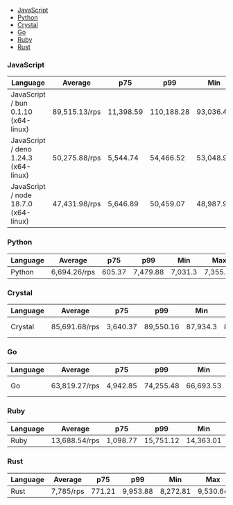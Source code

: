 <script src="https://cdn.jsdelivr.net/npm/apexcharts"></script>
- [JavaScript](#http-javascript)
- [Python](#http-python)
- [Crystal](#http-crystal)
- [Go](#http-go)
- [Ruby](#http-ruby)
- [Rust](#http-rust)

### <a name="http-javascript">JavaScript</a>

| Language                             | Average       | p75       | p99        | Min       | Max        | Latency   |
| ------------------------------------ | ------------- | --------- | ---------- | --------- | ---------- | --------- |
| JavaScript / bun 0.1.10 (x64-linux)  | 89,515.13/rps | 11,398.59 | 110,188.28 | 93,036.49 | 106,800.03 | 556.78 µs |
| JavaScript / deno 1.24.3 (x64-linux) | 50,275.88/rps | 5,544.74  | 54,466.52  | 53,048.9  | 54,023.31  | 992.36 µs |
| JavaScript / node 18.7.0 (x64-linux) | 47,431.98/rps | 5,646.89  | 50,459.07  | 48,987.9  | 49,833.92  | 1.05 ms   |


<div id="chart-30"></div>
<script>
new ApexCharts(document.querySelector('#chart-30'), {"chart":{"height":320,"type":"bar","toolbar":{"show":true},"animations":{"enabled":true}},"series":[{"name":"http","data":[{"x":"JavaScript / deno 1.24.3 (x64-linux)","y":50275.87629163477},{"x":"JavaScript / bun 0.1.10 (x64-linux)","y":89515.1264333172},{"x":"JavaScript / node 18.7.0 (x64-linux)","y":47431.979401320285}]}],"stroke":{"width":1,"curve":"straight"},"legend":{"show":false},"xaxis":{"type":"category","labels":{"show":true},"tooltip":{"enabled":false}},"plotOptions":{"bar":{"distributed":true}}}).render()
</script>

### <a name="http-python">Python</a>

| Language | Average      | p75    | p99      | Min     | Max      | Latency |
| -------- | ------------ | ------ | -------- | ------- | -------- | ------- |
| Python   | 6,694.26/rps | 605.37 | 7,479.88 | 7,031.3 | 7,355.57 | 7.75 ms |


<div id="chart-31"></div>
<script>
new ApexCharts(document.querySelector('#chart-31'), {"chart":{"height":320,"type":"bar","toolbar":{"show":true},"animations":{"enabled":true}},"series":[{"name":"http","data":[{"x":"Python","y":6694.255549542975}]}],"stroke":{"width":1,"curve":"straight"},"legend":{"show":false},"xaxis":{"type":"category","labels":{"show":true},"tooltip":{"enabled":false}},"plotOptions":{"bar":{"distributed":true}}}).render()
</script>

### <a name="http-crystal">Crystal</a>

| Language | Average       | p75      | p99       | Min      | Max       | Latency   |
| -------- | ------------- | -------- | --------- | -------- | --------- | --------- |
| Crystal  | 85,691.68/rps | 3,640.37 | 89,550.16 | 87,934.3 | 89,164.12 | 582.08 µs |


<div id="chart-32"></div>
<script>
new ApexCharts(document.querySelector('#chart-32'), {"chart":{"height":320,"type":"bar","toolbar":{"show":true},"animations":{"enabled":true}},"series":[{"name":"http","data":[{"x":"Crystal","y":85691.67777906545}]}],"stroke":{"width":1,"curve":"straight"},"legend":{"show":false},"xaxis":{"type":"category","labels":{"show":true},"tooltip":{"enabled":false}},"plotOptions":{"bar":{"distributed":true}}}).render()
</script>

### <a name="http-go">Go</a>

| Language | Average       | p75      | p99       | Min       | Max       | Latency   |
| -------- | ------------- | -------- | --------- | --------- | --------- | --------- |
| Go       | 63,819.27/rps | 4,942.85 | 74,255.48 | 66,693.53 | 71,095.05 | 781.82 µs |


<div id="chart-33"></div>
<script>
new ApexCharts(document.querySelector('#chart-33'), {"chart":{"height":320,"type":"bar","toolbar":{"show":true},"animations":{"enabled":true}},"series":[{"name":"http","data":[{"x":"Go","y":63819.271513648935}]}],"stroke":{"width":1,"curve":"straight"},"legend":{"show":false},"xaxis":{"type":"category","labels":{"show":true},"tooltip":{"enabled":false}},"plotOptions":{"bar":{"distributed":true}}}).render()
</script>

### <a name="http-ruby">Ruby</a>

| Language | Average       | p75      | p99       | Min       | Max       | Latency |
| -------- | ------------- | -------- | --------- | --------- | --------- | ------- |
| Ruby     | 13,688.54/rps | 1,098.77 | 15,751.12 | 14,363.01 | 15,353.47 | 3.65 ms |


<div id="chart-34"></div>
<script>
new ApexCharts(document.querySelector('#chart-34'), {"chart":{"height":320,"type":"bar","toolbar":{"show":true},"animations":{"enabled":true}},"series":[{"name":"http","data":[{"x":"Ruby","y":13688.537942873292}]}],"stroke":{"width":1,"curve":"straight"},"legend":{"show":false},"xaxis":{"type":"category","labels":{"show":true},"tooltip":{"enabled":false}},"plotOptions":{"bar":{"distributed":true}}}).render()
</script>

### <a name="http-rust">Rust</a>

| Language | Average   | p75    | p99      | Min      | Max      | Latency |
| -------- | --------- | ------ | -------- | -------- | -------- | ------- |
| Rust     | 7,785/rps | 771.21 | 9,953.88 | 8,272.81 | 9,530.64 | 6.42 ms |


<div id="chart-35"></div>
<script>
new ApexCharts(document.querySelector('#chart-35'), {"chart":{"height":320,"type":"bar","toolbar":{"show":true},"animations":{"enabled":true}},"series":[{"name":"http","data":[{"x":"Rust","y":7784.999240449589}]}],"stroke":{"width":1,"curve":"straight"},"legend":{"show":false},"xaxis":{"type":"category","labels":{"show":true},"tooltip":{"enabled":false}},"plotOptions":{"bar":{"distributed":true}}}).render()
</script>

